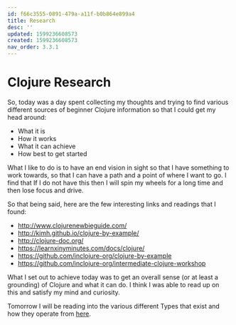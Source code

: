 ```yaml
---
id: f66c3555-0891-479a-a11f-b0b864e899a4
title: Research
desc: ''
updated: 1599236608573
created: 1599236608573
nav_order: 3.3.1
---
```


# Clojure Research

So, today was a day spent collecting my thoughts and trying to find various different sources of beginner Clojure information so that I could get my head around:
- What it is
- How it works
- What it can achieve
- How best to get started

What I like to do is to have an end vision in sight so that I have something to work towards, so that I can have a path and a point of where I want to go. I find that If I do not have this then I will spin my wheels for a long time and then lose focus and drive. 

So that being said, here are the few interesting links and readings that I found:
- http://www.clojurenewbieguide.com/
- http://kimh.github.io/clojure-by-example/
- http://clojure-doc.org/
- https://learnxinyminutes.com/docs/clojure/
- https://github.com/inclojure-org/clojure-by-example
- https://github.com/inclojure-org/intermediate-clojure-workshop

What I set out to achieve today was to get an overall sense (or at least a grounding) of Clojure and what it can do. I think I was able to read up on this and satisfy my mind and curiosity. 

Tomorrow I will be reading into the various different Types that exist and how they operate from [here](https://aphyr.com/posts/302-clojure-from-the-ground-up-basic-types).
